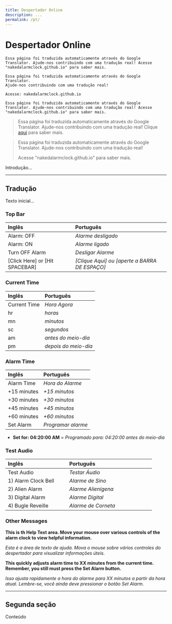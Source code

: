 ```yaml
---
title: Despertador Online
description: ...
permalink: /pt/
---
```

  
# Despertador Online

```
Essa página foi traduzida automaticamente através do Google Translator. Ajude-nos contribuindo com uma tradução real! Acesse "nakedalarmclock.github.io" para saber mais.
```

```
Essa página foi traduzida automaticamente através do Google Translator.
Ajude-nos contribuindo com uma tradução real!

Acesse: nakedalarmclock.github.io
```

`Essa página foi traduzida automaticamente através do Google Translator. Ajude-nos contribuindo com uma tradução real! Acesse "nakedalarmclock.github.io" para saber mais.`

> Essa página foi traduzida automaticamente através do Google Translator. Ajude-nos contribuindo com uma tradução real! Clique [aqui](#) para saber mais.

> Essa página foi traduzida automaticamente através do Google Translator. 
> Ajude-nos contribuindo com uma tradução real!
>
> Acesse "nakedalarmclock.github.io" para saber mais.


Introdução...

---

## Tradução

Texto inicial...

### Top Bar

| Inglês                         | Português                                                                                 |
| :----------------------------- | :---------------------------------------------------------------------------------------- |
| Alarm: OFF                     | *Alarme desligado*                                                                        |
| Alarm: ON                      | *Alarme ligado*                                                                           |
| Turn OFF Alarm                 | *Desligar Alarme*                                                                         |
| [Click Here] or [Hit SPACEBAR] | *[Clique Aqui] ou [aperte a BARRA DE ESPAÇO]*                                             |


### Current Time

| Inglês                         | Português                                                                                 |
| :----------------------------- | :---------------------------------------------------------------------------------------- |
| Current Time                   | *Hora Agora*                                                                              |
| hr                             | *horas*                                                                                   |
| mn                             | *minutos*                                                                                 |
| sc                             | *segundos*                                                                                |
| am                             | *antes do meio-dia*                                                                       |
| pm                             | *depois do meio-dia*                                                                      |


### Alarm Time

| Inglês                         | Português                                                                                 |
| :----------------------------- | :---------------------------------------------------------------------------------------- |
| Alarm Time                     | *Hora do Alarme*                                                                          |
| +15 minutes                    | *+15 minutos*                                                                             |
| +30 minutes                    | *+30 minutos*                                                                             |
| +45 minutes                    | *+45 minutos*                                                                             |
| +60 minutes                    | *+60 minutos*                                                                             |
| Set Alarm                      | *Programar alarme*                                                                        |

- **Set for: 04:20:00 AM** = *Programado para: 04:20:00 antes do meio-dia*


### Test Audio

| Inglês                         | Português                                                                                 |
| :----------------------------- | :---------------------------------------------------------------------------------------- |
| Test Audio                     | *Testar Áudio*                                                                            |
| 1) Alarm Clock Bell            | *Alarme de Sino*                                                                          |
| 2) Alien Alarm                 | *Alarme Alienígena*                                                                       |
| 3) Digital Alarm               | *Alarme Digital*                                                                          |
| 4) Bugle Reveille              | *Alarme de Corneta*                                                                       |


### Other Messages

**This is th Help Text area. Move your mouse over various controls of the alarm clock to view helpful information.**

*Esta é a área de texto de ajuda. Mova o mouse sobre vários controles do despertador para visualizar informações úteis.*


**This quickly adjusts alarm time to XX minutes from the current time. Remember, you still must press the Set Alarm button.**

*Isso ajusta rapidamente a hora do alarme para XX minutos a partir da hora atual. Lembre-se, você ainda deve pressionar o botão Set Alarm.*

---

## Segunda seção

Conteúdo
